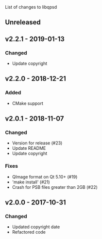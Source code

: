List of changes to libqpsd

## Unreleased

## v2.2.1 - 2019-01-13
### Changed
- Update copyright

## v2.2.0 - 2018-12-21
### Added
- CMake support

## v2.0.1 - 2018-11-07
### Changed
- Version for release (#23)
- Update README
- Update copyright

### Fixes
- QImage format on Qt 5.10+ (#19)
- 'make install' (#21)
- Crash for PSB files greater than 2GB (#22)

## v2.0.0 - 2017-10-31
### Changed
- Updated copyright date
- Refactored code
